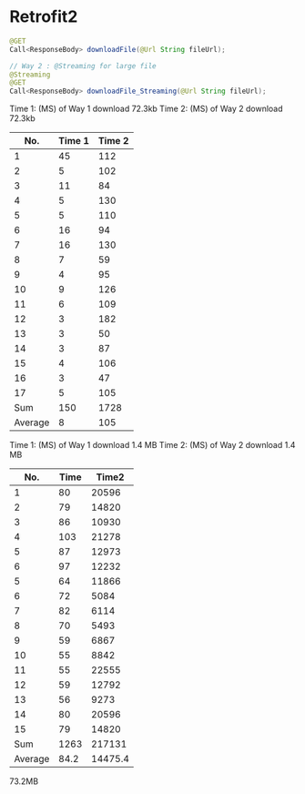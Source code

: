 # Retrofit2

```java
@GET
Call<ResponseBody> downloadFile(@Url String fileUrl);

// Way 2 : @Streaming for large file
@Streaming
@GET
Call<ResponseBody> downloadFile_Streaming(@Url String fileUrl);
```

Time 1: (MS) of Way 1 download 72.3kb
Time 2: (MS) of Way 2 download 72.3kb

| No.     | Time 1 | Time 2 |
| ------- | ------ | ------ |
| 1       | 45     | 112    |
| 2       | 5      | 102    |
| 3       | 11     | 84     |
| 4       | 5      | 130    |
| 5       | 5      | 110    |
| 6       | 16     | 94     |
| 7       | 16     | 130    |
| 8       | 7      | 59     |
| 9       | 4      | 95     |
| 10      | 9      | 126    |
| 11      | 6      | 109    |
| 12      | 3      | 182    |
| 13      | 3      | 50     |
| 14      | 3      | 87     |
| 15      | 4      | 106    |
| 16      | 3      | 47     |
| 17      | 5      | 105    |
| Sum     | 150    | 1728   |
| Average | 8      | 105    |

Time 1: (MS) of Way 1 download 1.4 MB
Time 2: (MS) of Way 2 download 1.4 MB

| No.     | Time | Time2   |
| ------- | ---- | ------- |
| 1       | 80   | 20596   |
| 2       | 79   | 14820   |
| 3       | 86   | 10930   |
| 4       | 103  | 21278   |
| 5       | 87   | 12973   |
| 6       | 97   | 12232   |
| 5       | 64   | 11866   |
| 6       | 72   | 5084    |
| 7       | 82   | 6114    |
| 8       | 70   | 5493    |
| 9       | 59   | 6867    |
| 10      | 55   | 8842    |
| 11      | 55   | 22555   |
| 12      | 59   | 12792   |
| 13      | 56   | 9273    |
| 14      | 80   | 20596   |
| 15      | 79   | 14820   |
| Sum     | 1263 | 217131  |
| Average | 84.2 | 14475.4 |

73.2MB
